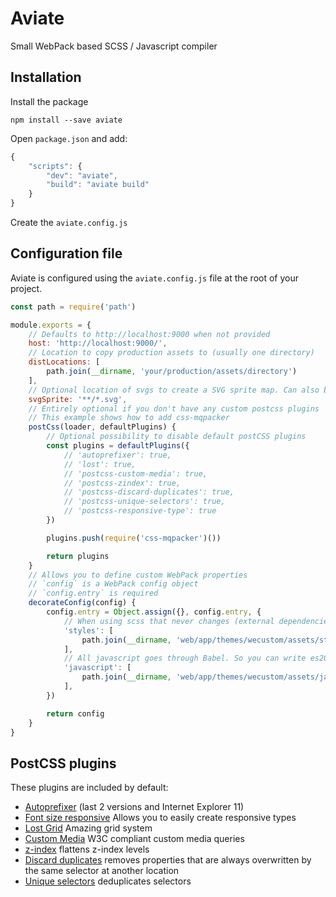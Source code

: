 # Aviate

Small WebPack based SCSS / Javascript compiler

## Installation

Install the package

```
npm install --save aviate
```

Open `package.json` and add:

```js
{
    "scripts": {
        "dev": "aviate",
        "build": "aviate build"
    }
}

```

Create the `aviate.config.js`

## Configuration file

Aviate is configured using the `aviate.config.js` file at the root of your project.

```js
const path = require('path')

module.exports = {
    // Defaults to http://localhost:9000 when not provided
    host: 'http://localhost:9000/',
    // Location to copy production assets to (usually one directory)
    distLocations: [
        path.join(__dirname, 'your/production/assets/directory')
    ],
    // Optional location of svgs to create a SVG sprite map. Can also be an object with configuration options for https://github.com/freshheads/svg-spritemap-webpack-plugin
    svgSprite: '**/*.svg',
    // Entirely optional if you don't have any custom postcss plugins
    // This example shows how to add css-mqpacker
    postCss(loader, defaultPlugins) {
        // Optional possibility to disable default postCSS plugins        
        const plugins = defaultPlugins({
            // 'autoprefixer': true,
            // 'lost': true,
            // 'postcss-custom-media': true,
            // 'postcss-zindex': true,
            // 'postcss-discard-duplicates': true,
            // 'postcss-unique-selectors': true,
            // 'postcss-responsive-type': true
        })

        plugins.push(require('css-mqpacker')())

        return plugins
    }
    // Allows you to define custom WebPack properties
    // `config` is a WebPack config object
    // `config.entry` is required
    decorateConfig(config) {
        config.entry = Object.assign({}, config.entry, {
            // When using scss that never changes (external dependencies) should be added to the array to greatly improve compilation time
            'styles': [
                path.join(__dirname, 'web/app/themes/wecustom/assets/styles/main.scss')
            ],
            // All javascript goes through Babel. So you can write es2015 (ES6) code. It also includes all requirements for compiling React applications
            'javascript': [
                path.join(__dirname, 'web/app/themes/wecustom/assets/javascript/main.js')
            ],
        })

        return config
    }
}
```

## PostCSS plugins

These plugins are included by default:

- [Autoprefixer](https://github.com/postcss/autoprefixer) (last 2 versions and Internet Explorer 11)
- [Font size responsive](https://github.com/seaneking/postcss-responsive-type) Allows you to easily create responsive types 
- [Lost Grid](http://lostgrid.org) Amazing grid system
- [Custom Media](https://github.com/postcss/postcss-custom-media) W3C compliant custom media queries
- [z-index](https://github.com/ben-eb/postcss-zindex) flattens z-index levels
- [Discard duplicates](https://github.com/ben-eb/postcss-discard-duplicates) removes properties that are always overwritten by the same selector at another location
- [Unique selectors](https://github.com/ben-eb/postcss-unique-selectors) deduplicates selectors
